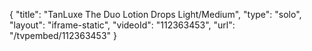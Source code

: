 {
    "title": "TanLuxe The Duo Lotion   Drops  Light\/Medium",
    "type": "solo",
    "layout": "iframe-static",
    "videoId": "112363453",
    "url": "\/tvpembed\/112363453"
}